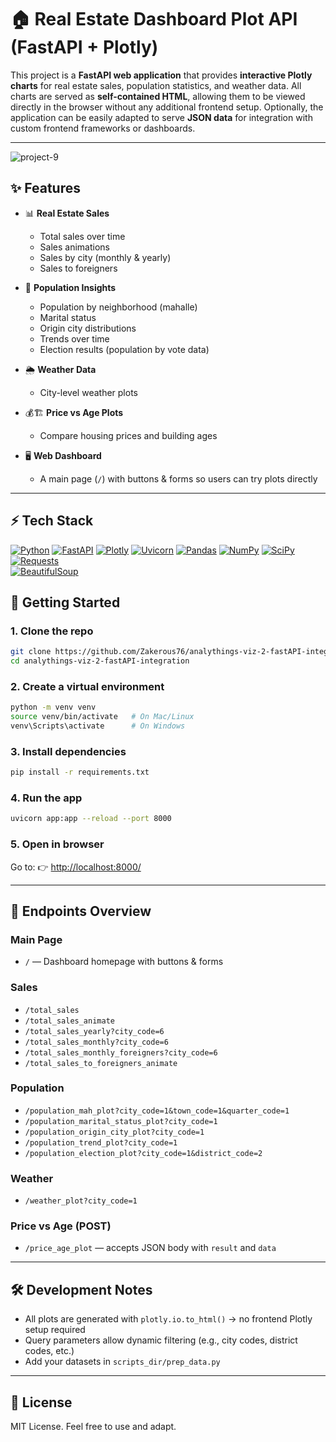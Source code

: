 
# 🏠 Real Estate Dashboard Plot API (FastAPI + Plotly)

This project is a **FastAPI web application** that provides **interactive Plotly charts** for real estate sales, population statistics, and weather data.
All charts are served as **self-contained HTML**, allowing them to be viewed directly in the browser without any additional frontend setup.
Optionally, the application can be easily adapted to serve **JSON data** for integration with custom frontend frameworks or dashboards.

---

![project-9](https://github.com/user-attachments/assets/f4144d0e-2758-453d-8965-bc87f0a3fc57)


## ✨ Features

* 📊 **Real Estate Sales**

  * Total sales over time
  * Sales animations
  * Sales by city (monthly & yearly)
  * Sales to foreigners

* 👥 **Population Insights**

  * Population by neighborhood (mahalle)
  * Marital status
  * Origin city distributions
  * Trends over time
  * Election results (population by vote data)

* 🌦️ **Weather Data**

  * City-level weather plots

* 💰🏗️ **Price vs Age Plots**

  * Compare housing prices and building ages

* 🖥️ **Web Dashboard**

  * A main page (`/`) with buttons & forms so users can try plots directly

---

## ⚡ Tech Stack

[![Python](https://img.shields.io/badge/Python-3776AB?style=for-the-badge\&logo=python\&logoColor=white)](https://www.python.org/)
[![FastAPI](https://img.shields.io/badge/FastAPI-009688?style=for-the-badge\&logo=fastapi\&logoColor=white)](https://fastapi.tiangolo.com/)
[![Plotly](https://img.shields.io/badge/Plotly-3F4F75?style=for-the-badge\&logo=plotly\&logoColor=white)](https://plotly.com/python/)
[![Uvicorn](https://img.shields.io/badge/Uvicorn-262261?style=for-the-badge\&logo=uvicorn\&logoColor=white)](https://www.uvicorn.org/)
[![Pandas](https://img.shields.io/badge/Pandas-150458?style=for-the-badge\&logo=pandas\&logoColor=white)](https://pandas.pydata.org/)
[![NumPy](https://img.shields.io/badge/NumPy-013243?style=for-the-badge\&logo=numpy\&logoColor=white)](https://numpy.org/)
[![SciPy](https://img.shields.io/badge/SciPy-8CA0D7?style=for-the-badge&logo=scipy&logoColor=white)](https://www.scipy.org/)  
[![Requests](https://img.shields.io/badge/Requests-008ABC?style=for-the-badge&logo=requests&logoColor=white)](https://docs.python-requests.org/)  
[![BeautifulSoup](https://img.shields.io/badge/BeautifulSoup-FF9900?style=for-the-badge&logo=beautifulsoup&logoColor=white)](https://www.crummy.com/software/BeautifulSoup/)



## 🚀 Getting Started

### 1. Clone the repo

```bash
git clone https://github.com/Zakerous76/analythings-viz-2-fastAPI-integration.git
cd analythings-viz-2-fastAPI-integration
```

### 2. Create a virtual environment

```bash
python -m venv venv
source venv/bin/activate   # On Mac/Linux
venv\Scripts\activate      # On Windows
```

### 3. Install dependencies

```bash
pip install -r requirements.txt
```

### 4. Run the app

```bash
uvicorn app:app --reload --port 8000
```

### 5. Open in browser

Go to:
👉 [http://localhost:8000/](http://localhost:8000/)

---

## 🔗 Endpoints Overview

### Main Page

* `/` — Dashboard homepage with buttons & forms

### Sales

* `/total_sales`
* `/total_sales_animate`
* `/total_sales_yearly?city_code=6`
* `/total_sales_monthly?city_code=6`
* `/total_sales_monthly_foreigners?city_code=6`
* `/total_sales_to_foreigners_animate`

### Population

* `/population_mah_plot?city_code=1&town_code=1&quarter_code=1`
* `/population_marital_status_plot?city_code=1`
* `/population_origin_city_plot?city_code=1`
* `/population_trend_plot?city_code=1`
* `/population_election_plot?city_code=1&district_code=2`

### Weather

* `/weather_plot?city_code=1`

### Price vs Age (POST)

* `/price_age_plot` — accepts JSON body with `result` and `data`

---

## 🛠️ Development Notes

* All plots are generated with `plotly.io.to_html()` → no frontend Plotly setup required
* Query parameters allow dynamic filtering (e.g., city codes, district codes, etc.)
* Add your datasets in `scripts_dir/prep_data.py`

---

## 📜 License

MIT License. Feel free to use and adapt.


